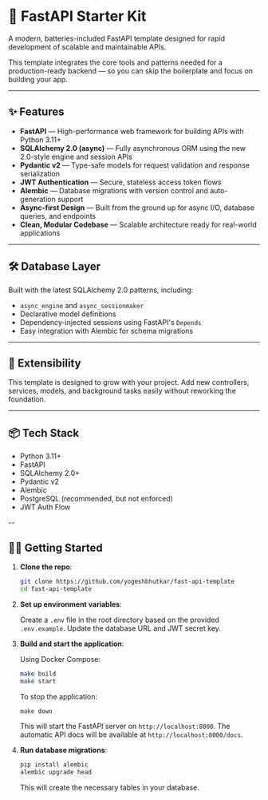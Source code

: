 # 🚀 FastAPI Starter Kit

A modern, batteries-included FastAPI template designed for rapid development of scalable and maintainable APIs.

This template integrates the core tools and patterns needed for a production-ready backend — so you can skip the boilerplate and focus on building your app.

---

## ✨ Features

- **FastAPI** — High-performance web framework for building APIs with Python 3.11+
- **SQLAlchemy 2.0 (async)** — Fully asynchronous ORM using the new 2.0-style engine and session APIs
- **Pydantic v2** — Type-safe models for request validation and response serialization
- **JWT Authentication** — Secure, stateless access token flows
- **Alembic** — Database migrations with version control and auto-generation support
- **Async-first Design** — Built from the ground up for async I/O, database queries, and endpoints
- **Clean, Modular Codebase** — Scalable architecture ready for real-world applications

---

## 🛠️ Database Layer

Built with the latest SQLAlchemy 2.0 patterns, including:

- `async_engine` and `async_sessionmaker`
- Declarative model definitions
- Dependency-injected sessions using FastAPI's `Depends`
- Easy integration with Alembic for schema migrations

---

## 🧩 Extensibility

This template is designed to grow with your project. Add new controllers, services, models, and background tasks easily without reworking the foundation.

---

## 📦 Tech Stack

- Python 3.11+
- FastAPI
- SQLAlchemy 2.0+
- Pydantic v2
- Alembic
- PostgreSQL (recommended, but not enforced)
- JWT Auth Flow

--

## 🧑‍💻 Getting Started

1. **Clone the repo**:

   ```bash
   git clone https://github.com/yogeshbhutkar/fast-api-template
   cd fast-api-template
   ```

2. **Set up environment variables**:

   Create a `.env` file in the root directory based on the provided `.env.example`.
   Update the database URL and JWT secret key.

3. **Build and start the application**:

   Using Docker Compose:

   ```bash
   make build
   make start
   ```

   To stop the application:

   ```bash
   make down
   ```

   This will start the FastAPI server on `http://localhost:8000`.
   The automatic API docs will be available at `http://localhost:8000/docs`.

4. **Run database migrations**:

   ```bash
   pip install alembic
   alembic upgrade head
   ```

   This will create the necessary tables in your database.
